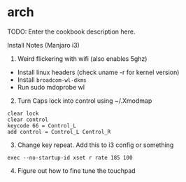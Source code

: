 # arch

TODO: Enter the cookbook description here.


Install Notes (Manjaro i3)

1. Weird flickering with wifi (also enables 5ghz)
  - Install linux headers (check uname -r for kernel version)
  - Install `broadcom-wl-dkms`
  - Run sudo mdoprobe wl

2. Turn Caps lock into control using ~/.Xmodmap
```
clear lock
clear control
keycode 66 = Control_L
add control = Control_L Control_R
```

3. Change key repeat. Add this to i3 config or something
```
exec --no-startup-id xset r rate 185 100
```
4. Figure out how to fine tune the touchpad
